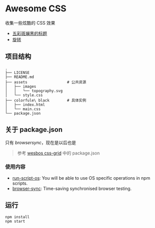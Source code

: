 # Awesome CSS

收集一些炫酷的 CSS 效果

- [五彩斑斓黑的标题](https://x-bao.github.io/awesome-css/colorfule%20black/index.html)
- [旋转](https://x-bao.github.io/rolling/index.html)

## 项目结构

```
.
├── LICENSE
├── README.md
├── assets                  # 公共资源
│   ├── images
│   │   └── topography.svg
│   └── style.css
├── colorfule\ black        # 具体实例
│   ├── index.html
│   └── main.css
└── package.json
```

## 关于 package.json

只有 *browsersync*，现在是以后也是 

> 参考 [wesbos css-grid](https://github.com/wesbos/css-grid) 中的 package.json

### 使用内容

- [run-script-os](https://www.npmjs.com/package/run-script-os): You will be able to use OS specific operations in npm scripts.
- [browser-sync](https://browsersync.io): Time-saving synchronised browser testing.

## 运行

```
npm install
npm start
```
